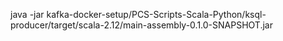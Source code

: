 java -jar kafka-docker-setup/PCS-Scripts-Scala-Python/ksql-producer/target/scala-2.12/main-assembly-0.1.0-SNAPSHOT.jar
